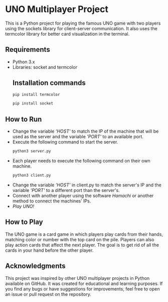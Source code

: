 # UNO Multiplayer Project

This is a Python project for playing the famous UNO game with two players using the sockets library for client-server communication. It also uses the termcolor library for better card visualization in the terminal.

## Requirements

- Python 3.x
- Libraries: socket and termcolor
  ## Installation commands
  ```sh
  pip install termcolor
  ```
  ```sh
  pip install socket
  ```

## How to Run

- Change the variable _'HOST'_ to match the IP of the machine that will be used as the server and the variable _'PORT'_ to an available port.
- Execute the following command to start the server.
  ```sh
  python3 server.py
  ```
- Each player needs to execute the following command on their own machine.
  ```sh
  python3 client.py
  ```
- Change the variable _'HOST'_ in client.py to match the server's IP and the variable _'PORT'_ to a different port than the server's.
- Connect with another player using the software _Hamachi_ or another method to connect the machines' IPs.
- _Play UNO!_

## How to Play

The UNO game is a card game in which players play cards from their hands, matching color or number with the top card on the pile. Players can also play action cards that affect the next player. The goal is to get rid of all the cards in your hand before the other player.

## Acknowledgments

This project was inspired by other UNO multiplayer projects in Python available on GitHub. It was created for educational and learning purposes. If you find any bugs or have suggestions for improvements, feel free to open an issue or pull request on the repository.
